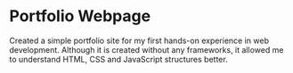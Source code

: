 # Portfolio Webpage
Created a simple portfolio site for my first hands-on experience in web development. Although it is created without any frameworks, it allowed me to understand HTML, CSS and JavaScript structures better. 
